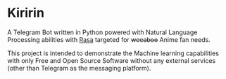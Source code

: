 # Kiririn

A Telegram Bot written in Python powered with Natural Language Processing
abilities with [Rasa][rasa] targeted for ~~weeaboo~~ Anime fan needs.

This project is intended to demonstrate the Machine learning capabilities with
only Free and Open Source Software without any external services (other than
Telegram as the messaging platform).

[rasa]: https://rasa.ai
